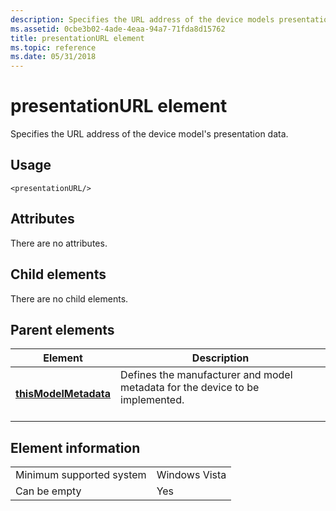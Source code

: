 ```yaml
---
description: Specifies the URL address of the device models presentation data.
ms.assetid: 0cbe3b02-4ade-4eaa-94a7-71fda8d15762
title: presentationURL element
ms.topic: reference
ms.date: 05/31/2018
---
```


# presentationURL element

Specifies the URL address of the device model's presentation data.

## Usage

``` syntax
<presentationURL/>
```

## Attributes

There are no attributes.

## Child elements

There are no child elements.

## Parent elements



| Element                                                   | Description                                                                                          |
|-----------------------------------------------------------|------------------------------------------------------------------------------------------------------|
| [**thisModelMetadata**](thismodelmetadata.md)<br/> | Defines the manufacturer and model metadata for the device to be implemented.<br/> <br/> |



## Element information



|                                     |               |
|-------------------------------------|---------------|
| Minimum supported system<br/> | Windows Vista |
| Can be empty                        | Yes           |



 

 




